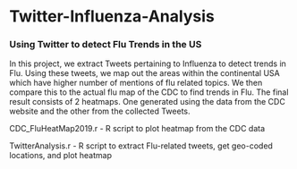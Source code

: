 # Twitter-Influenza-Analysis
### Using Twitter to detect Flu Trends in the US

In this project, we extract Tweets pertaining to Influenza to detect trends in Flu. 
Using these tweets, we map out the areas within the continental USA which have higher number of mentions of flu related topics. We then compare this to the actual flu map of the CDC to find trends in Flu. The final result consists of 2 heatmaps. One generated using the data from the CDC website and the other from the collected Tweets. 

CDC_FluHeatMap2019.r - R script to plot heatmap from the CDC data

TwitterAnalysis.r - R script to extract Flu-related tweets, get geo-coded locations, and plot heatmap

